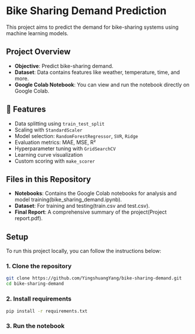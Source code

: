 # Bike Sharing Demand Prediction

This project aims to predict the demand for bike-sharing systems using machine learning models.

## Project Overview

- **Objective**: Predict bike-sharing demand.
- **Dataset**: Data contains features like weather, temperature, time, and more.
- **Google Colab Notebook**: You can view and run the notebook directly on Google Colab.

## 🧠 Features

- Data splitting using `train_test_split`
- Scaling with `StandardScaler`
- Model selection: `RandomForestRegressor`, `SVR`, `Ridge`
- Evaluation metrics: MAE, MSE, R²
- Hyperparameter tuning with `GridSearchCV`
- Learning curve visualization
- Custom scoring with `make_scorer`

## Files in this Repository

- **Notebooks**: Contains the Google Colab notebooks for analysis and model training(bike_sharing_demand.ipynb).
- **Dataset**: For training and testing(train.csv and test.csv).
- **Final Report**: A comprehensive summary of the project(Project report.pdf).

## Setup

To run this project locally, you can follow the instructions below:
### 1. Clone the repository
```bash
git clone https://github.com/YingshuangYang/bike-sharing-demand.git
cd bike-sharing-demand
```
### 2. Install requirements
```bash
pip install -r requirements.txt
```
### 3. Run the notebook

